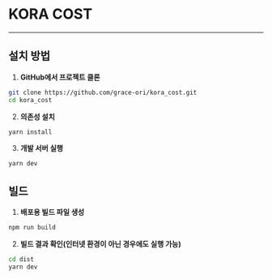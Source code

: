 # KORA COST

---

## 설치 방법

1. **GitHub에서 프로젝트 클론**

```bash
git clone https://github.com/grace-ori/kora_cost.git
cd kora_cost
```

2. **의존성 설치**

```bash
yarn install
```

3. **개발 서버 실행**

```bash
yarn dev
```

## 빌드

1. **배포용 빌드 파일 생성**

```bash
npm run build
```

2. **빌드 결과 확인(인터넷 환경이 아닌 경우에도 실행 가능)**

```bash
cd dist
yarn dev
```

```

```
